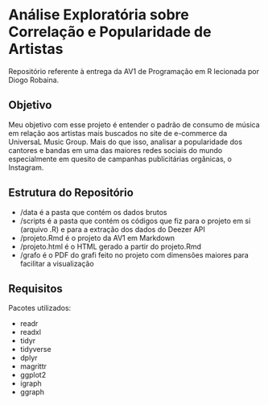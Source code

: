 # Análise Exploratória sobre Correlação e Popularidade de Artistas
Repositório referente à entrega da AV1 de Programação em R lecionada por Diogo Robaina.

## Objetivo
Meu objetivo com esse projeto é entender o padrão de consumo de música em relação aos artistas mais buscados no site de e-commerce da UniversaL Music Group. Mais do que isso, analisar a popularidade dos cantores e bandas em uma das maiores redes sociais do mundo especialmente em quesito de campanhas publicitárias orgânicas, o Instagram.

## Estrutura do Repositório
- /data é a pasta que contém os dados brutos
- /scripts é a pasta que contém os códigos que fiz para o projeto em si (arquivo .R) e para a extração dos dados do Deezer API
- /projeto.Rmd é o projeto da AV1 em Markdown
- /projeto.html é o HTML gerado a partir do projeto.Rmd
- /grafo é o PDF do grafi feito no projeto com dimensões maiores para facilitar a visualização

## Requisitos
Pacotes utilizados:
- readr
- readxl
- tidyr
- tidyverse
- dplyr
- magrittr
- ggplot2
- igraph
- ggraph
